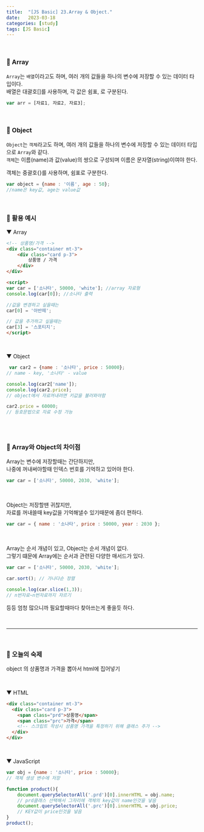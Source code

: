 ```yaml
---
title:  "[JS Basic] 23.Array & Object."
date:   2023-03-18
categories: [study]
tags: [JS Basic]
---
```

<br>

### 📂 Array

`Array`는 `배열`이라고도 하며, 여러 개의 값들을 하나의 변수에 저장할 수 있는 데이터 타입이다.     
배열은 대괄호[]를 사용하며, 각 값은 쉼표, 로 구분된다.

```js
var arr = [자료1, 자료2, 자료3];
```

<br>

### 📂 Object

`Object`는 `객체`라고도 하며, 여러 개의 값들을 하나의 변수에 저장할 수 있는 데이터 타입으로 `Array`와 같다.      
`객체`는 이름(name)과 값(value)의 쌍으로 구성되며 이름은 문자열(string)이여야 한다.

객체는 중괄호{}를 사용하며, 쉼표로 구분한다.

```js
var object = {name : '이름', age : 50};
//name은 key값, age는 value값
```

<br>

### 📌 활용 예시

▼ Array

```html
<!-- 상품명/가격 -->
<div class="container mt-3">
    <div class="card p-3">
        상품명 / 가격
    </div>
</div>

<script>
var car = ['소나타', 50000, 'white']; //array 자료형
console.log(car[0]); //소나타 출력

//값을 변경하고 싶을때는
car[0] = '아반떼';

// 값을 추가하고 싶을때는
car[3] = '스포티지';
</script>
```

<br>

▼ Object

```js
 var car2 = {name : '소나타', price : 50000};
// name - key, '소나타' - value

console.log(car2['name']); 
console.log(car2.price);
// object에서 자료꺼내려면 키값을 불러와야함

car2.price = 60000; 
// 등호문법으로 자료 수정 가능 

```

<br>
<br>

### 📌 Array와 Object의 차이점

Array는 변수에 저장할때는 간단하지만,   
나중에 꺼내써야할때 인덱스 번호를 기억하고 있어야 한다.

```js
var car = ['소나타', 50000, 2030, 'white'];
```

<br>

Object는 저장할땐 귀찮지만,     
자료를 꺼내쓸때 key값을 기억해낼수 있기때문에 좀더 편하다.

```js
var car = { name : '소나타', price : 50000, year : 2030 };
```

<br>

Array는 순서 개념이 있고, Object는 순서 개념이 없다.    
그렇기 떄문에 Array에는 순서과 관련된 다양한 매서드가 있다.

```js
var car = ['소나타', 50000, 2030, 'white'];

car.sort(); // 가나다순 정렬

console.log(car.slice(1,3));    
// n번자료~n번자료까지 자르기
```

등등 엄청 많으니까 필요할때마다 찾아쓰는게 좋을듯 하다.

<br>

---

<br>

### 📑 오늘의 숙제

object 의 상품명과 가격을 뽑아서 html에 집어넣기

<br>

▼ HTML
```html
<div class="container mt-3">
  <div class="card p-3">
    <span class="prd">상품명</span>
    <span class="prc">가격</span>
    <!-- 스크립트 작성시 상품명 가격을 특정하기 위해 클래스 추가 -->
  </div>
</div> 
```

<br>

▼ JavaScript
```js
var obj = {name : '소나타', price : 50000};
// 객체 생성 변수에 저장

function product(){
    document.querySelectorAll('.prd')[0].innerHTML = obj.name;
    // prd클래스 선택해서 그자리에 객체의 key값이 name인것을 넣음
    document.querySelectorAll('.prc')[0].innerHTML = obj.price;
    // KEY값이 price인것을 넣음
}
product();
```